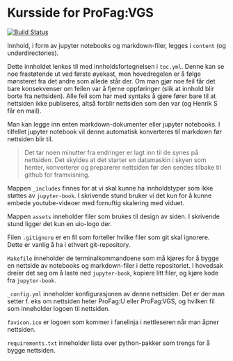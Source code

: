 # Kursside for ProFag:VGS

[![Build Status](https://travis-ci.org/uio-profag/vgs.svg?branch=master)](https://travis-ci.org/uio-profag/vgs)

Innhold, i form av jupyter notebooks og markdown-filer, legges i `content` (og underdirectories). 

Dette innholdet lenkes til med innholdsfortegnelsen i `toc.yml`. Denne kan se noe frastøtende ut ved første øyekast, men hovedregelen er å følge mønsteret fra det andre som allede står der. Om man gjør noe feil får det bare konsekvenser om feilen var å fjerne oppføringer (slik at innhold blir borte fra nettsiden). Alle feil som har med syntaks å gjøre fører bare til at nettsiden ikke publiseres, altså forblir nettsiden som den var (og Henrik S får en mail).

Man kan legge inn enten markdown-dokumenter eller jupyter notebooks. I tilfellet jupyter notebook vil denne automatisk konverteres til markdown før nettsiden blir til. 

> Det tar noen minutter fra endringer er lagt inn til de synes på nettsiden. Det skyldes at det starter en datamaskin i skyen som henter, konverterer og preparerer nettsiden før den sendes tilbake til github for framvisning. 

Mappen `_includes` finnes for at vi skal kunne ha innholdstyper som ikke støttes av `jupyter-book`. I skrivende stund bruker vi det kun for å kunne embede youtube-videoer med fornuftig skalering med viduet. 

Mappen `assets` inneholder filer som brukes til design av siden. I skrivende stund ligger det kun en uio-logo der. 

Filen `.gitignore` er en fil som forteller hvilke filer som git skal ignorere. Dette er vanlig å ha i ethvert git-repository. 

`Makefile` inneholder de terminalkommandoene som må kjøres for å bygge en nettside av notebooks og markdown-filer i dette repositoriet. I hovedsak dreier det seg om å laste ned `jupyter-book`, kopiere litt filer, og kjøre kode fra `jupyter-book`. 

`_config.yml` inneholder konfigurasjonen av denne nettsiden. Det er der man setter f. eks om nettsiden heter ProFag:U eller ProFag:VGS, og hvilken fil som inneholder logoen til nettsiden. 

`favicon.ico` er logoen som kommer i fanelinja i nettleseren når man åpner nettsiden. 

`requirements.txt` inneholder lista over python-pakker som trengs for å bygge nettsiden.

